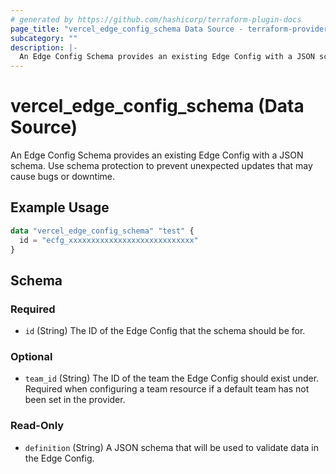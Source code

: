```yaml
---
# generated by https://github.com/hashicorp/terraform-plugin-docs
page_title: "vercel_edge_config_schema Data Source - terraform-provider-vercel"
subcategory: ""
description: |-
  An Edge Config Schema provides an existing Edge Config with a JSON schema. Use schema protection to prevent unexpected updates that may cause bugs or downtime.
---
```


# vercel_edge_config_schema (Data Source)

An Edge Config Schema provides an existing Edge Config with a JSON schema. Use schema protection to prevent unexpected updates that may cause bugs or downtime.

## Example Usage

```terraform
data "vercel_edge_config_schema" "test" {
  id = "ecfg_xxxxxxxxxxxxxxxxxxxxxxxxxxxx"
}
```

<!-- schema generated by tfplugindocs -->
## Schema

### Required

- `id` (String) The ID of the Edge Config that the schema should be for.

### Optional

- `team_id` (String) The ID of the team the Edge Config should exist under. Required when configuring a team resource if a default team has not been set in the provider.

### Read-Only

- `definition` (String) A JSON schema that will be used to validate data in the Edge Config.
